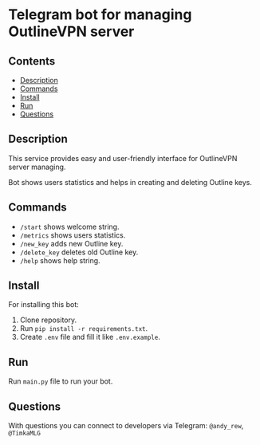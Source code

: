 # Telegram bot for managing OutlineVPN server

## Contents

- [Description](#description)
- [Commands](#commands)
- [Install](#install)
- [Run](#run)
- [Questions](#questions)

## Description

This service provides easy and user-friendly interface for OutlineVPN server
managing.

Bot shows users statistics and helps in creating and deleting Outline keys.

## Commands

- `/start` shows welcome string.
- `/metrics` shows users statistics.
- `/new_key` adds new Outline key.
- `/delete_key` deletes old Outline key.
- `/help` shows help string.

## Install

For installing this bot:

1. Clone repository.
2. Run `pip install -r requirements.txt`.
3. Create `.env` file and fill it like `.env.example`.

## Run

Run `main.py` file to run your bot.

## Questions

With questions you can connect to developers via
Telegram: `@andy_rew`, `@TimkaMLG`